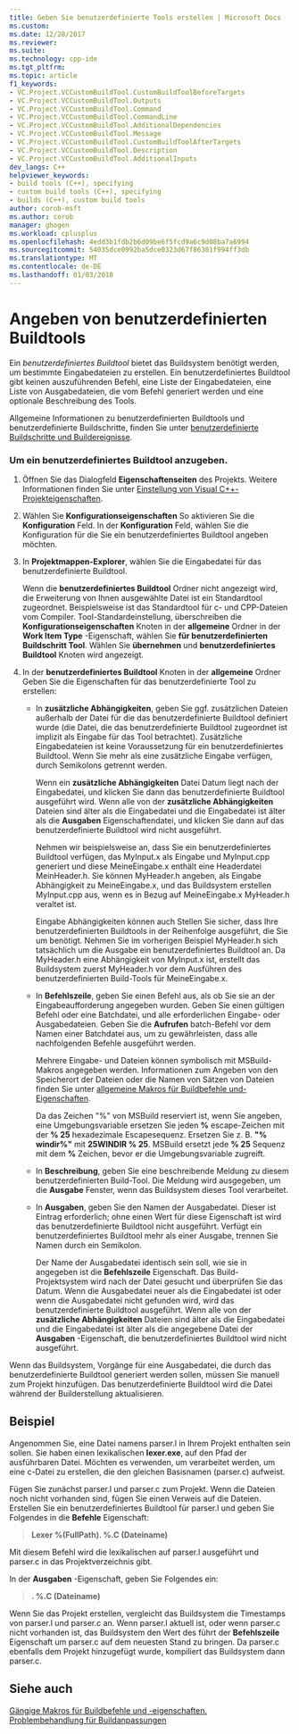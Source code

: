 ```yaml
---
title: Geben Sie benutzerdefinierte Tools erstellen | Microsoft Docs
ms.custom: 
ms.date: 12/28/2017
ms.reviewer: 
ms.suite: 
ms.technology: cpp-ide
ms.tgt_pltfrm: 
ms.topic: article
f1_keywords:
- VC.Project.VCCustomBuildTool.CustomBuildToolBeforeTargets
- VC.Project.VCCustomBuildTool.Outputs
- VC.Project.VCCustomBuildTool.Command
- VC.Project.VCCustomBuildTool.CommandLine
- VC.Project.VCCustomBuildTool.AdditionalDependencies
- VC.Project.VCCustomBuildTool.Message
- VC.Project.VCCustomBuildTool.CustomBuildToolAfterTargets
- VC.Project.VCCustomBuildTool.Description
- VC.Project.VCCustomBuildTool.AdditionalInputs
dev_langs: C++
helpviewer_keywords:
- build tools (C++), specifying
- custom build tools (C++), specifying
- builds (C++), custom build tools
author: corob-msft
ms.author: corob
manager: ghogen
ms.workload: cplusplus
ms.openlocfilehash: 4edd3b1fdb2b6d09be6f5fcd9a6c9d08ba7a6994
ms.sourcegitcommit: 54035dce0992ba5dce0323d67f86301f994ff3db
ms.translationtype: MT
ms.contentlocale: de-DE
ms.lasthandoff: 01/03/2018
---
```

# <a name="specify-custom-build-tools"></a>Angeben von benutzerdefinierten Buildtools

Ein *benutzerdefiniertes Buildtool* bietet das Buildsystem benötigt werden, um bestimmte Eingabedateien zu erstellen. Ein benutzerdefiniertes Buildtool gibt keinen auszuführenden Befehl, eine Liste der Eingabedateien, eine Liste von Ausgabedateien, die vom Befehl generiert werden und eine optionale Beschreibung des Tools.

Allgemeine Informationen zu benutzerdefinierten Buildtools und benutzerdefinierte Buildschritte, finden Sie unter [benutzerdefinierte Buildschritte und Buildereignisse](../ide/understanding-custom-build-steps-and-build-events.md).

### <a name="to-specify-a-custom-build-tool"></a>Um ein benutzerdefiniertes Buildtool anzugeben.

1. Öffnen Sie das Dialogfeld **Eigenschaftenseiten** des Projekts. Weitere Informationen finden Sie unter [Einstellung von Visual C++-Projekteigenschaften](../ide/working-with-project-properties.md).

1. Wählen Sie **Konfigurationseigenschaften** So aktivieren Sie die **Konfiguration** Feld. In der **Konfiguration** Feld, wählen Sie die Konfiguration für die Sie ein benutzerdefiniertes Buildtool angeben möchten.

1. In **Projektmappen-Explorer**, wählen Sie die Eingabedatei für das benutzerdefinierte Buildtool.

   Wenn die **benutzerdefiniertes Buildtool** Ordner nicht angezeigt wird, die Erweiterung von Ihnen ausgewählte Datei ist ein Standardtool zugeordnet. Beispielsweise ist das Standardtool für c- und CPP-Dateien vom Compiler. Tool-Standardeinstellung, überschreiben die **Konfigurationseigenschaften** Knoten in der **allgemeine** Ordner in der **Work Item Type** -Eigenschaft, wählen Sie **für benutzerdefinierten Buildschritt Tool**. Wählen Sie **übernehmen** und **benutzerdefiniertes Buildtool** Knoten wird angezeigt.

1. In der **benutzerdefiniertes Buildtool** Knoten in der **allgemeine** Ordner Geben Sie die Eigenschaften für das benutzerdefinierte Tool zu erstellen:

   - In **zusätzliche Abhängigkeiten**, geben Sie ggf. zusätzlichen Dateien außerhalb der Datei für die das benutzerdefinierte Buildtool definiert wurde (die Datei, die das benutzerdefinierte Buildtool zugeordnet ist implizit als Eingabe für das Tool betrachtet). Zusätzliche Eingabedateien ist keine Voraussetzung für ein benutzerdefiniertes Buildtool. Wenn Sie mehr als eine zusätzliche Eingabe verfügen, durch Semikolons getrennt werden.

      Wenn ein **zusätzliche Abhängigkeiten** Datei Datum liegt nach der Eingabedatei, und klicken Sie dann das benutzerdefinierte Buildtool ausgeführt wird. Wenn alle von der **zusätzliche Abhängigkeiten** Dateien sind älter als die Eingabedatei und die Eingabedatei ist älter als die **Ausgaben** Eigenschaftendatei, und klicken Sie dann auf das benutzerdefinierte Buildtool wird nicht ausgeführt.

      Nehmen wir beispielsweise an, dass Sie ein benutzerdefiniertes Buildtool verfügen, das MyInput.x als Eingabe und MyInput.cpp generiert und diese MeineEingabe.x enthält eine Headerdatei MeinHeader.h. Sie können MyHeader.h angeben, als Eingabe Abhängigkeit zu MeineEingabe.x, und das Buildsystem erstellen MyInput.cpp aus, wenn es in Bezug auf MeineEingabe.x MyHeader.h veraltet ist.

      Eingabe Abhängigkeiten können auch Stellen Sie sicher, dass Ihre benutzerdefinierten Buildtools in der Reihenfolge ausgeführt, die Sie um benötigt. Nehmen Sie im vorherigen Beispiel MyHeader.h sich tatsächlich um die Ausgabe ein benutzerdefiniertes Buildtool an. Da MyHeader.h eine Abhängigkeit von MyInput.x ist, erstellt das Buildsystem zuerst MyHeader.h vor dem Ausführen des benutzerdefinierten Build-Tools für MeineEingabe.x.

   - In **Befehlszeile**, geben Sie einen Befehl aus, als ob Sie sie an der Eingabeaufforderung angegeben wurden. Geben Sie einen gültigen Befehl oder eine Batchdatei, und alle erforderlichen Eingabe- oder Ausgabedateien. Geben Sie die **Aufrufen** batch-Befehl vor dem Namen einer Batchdatei aus, um zu gewährleisten, dass alle nachfolgenden Befehle ausgeführt werden.

      Mehrere Eingabe- und Dateien können symbolisch mit MSBuild-Makros angegeben werden. Informationen zum Angeben von den Speicherort der Dateien oder die Namen von Sätzen von Dateien finden Sie unter [allgemeine Makros für Buildbefehle und-Eigenschaften](../ide/common-macros-for-build-commands-and-properties.md).

      Da das Zeichen "%" von MSBuild reserviert ist, wenn Sie angeben, eine Umgebungsvariable ersetzen Sie jeden  **%**  escape-Zeichen mit der **% 25** hexadezimale Escapesequenz. Ersetzen Sie z. B. **"% windir%"** mit **25WINDIR % 25**. MSBuild ersetzt jede **% 25** Sequenz mit dem  **%**  Zeichen, bevor er die Umgebungsvariable zugreift.

   - In **Beschreibung**, geben Sie eine beschreibende Meldung zu diesem benutzerdefinierten Build-Tool. Die Meldung wird ausgegeben, um die **Ausgabe** Fenster, wenn das Buildsystem dieses Tool verarbeitet.

   - In **Ausgaben**, geben Sie den Namen der Ausgabedatei. Dieser ist Eintrag erforderlich; ohne einen Wert für diese Eigenschaft ist wird das benutzerdefinierte Buildtool nicht ausgeführt. Verfügt ein benutzerdefiniertes Buildtool mehr als einer Ausgabe, trennen Sie Namen durch ein Semikolon.

      Der Name der Ausgabedatei identisch sein soll, wie sie in angegeben ist die **Befehlszeile** Eigenschaft. Das Build-Projektsystem wird nach der Datei gesucht und überprüfen Sie das Datum. Wenn die Ausgabedatei neuer als die Eingabedatei ist oder wenn die Ausgabedatei nicht gefunden wird, wird das benutzerdefinierte Buildtool ausgeführt. Wenn alle von der **zusätzliche Abhängigkeiten** Dateien sind älter als die Eingabedatei und die Eingabedatei ist älter als die angegebene Datei der **Ausgaben** -Eigenschaft, die benutzerdefiniertes Buildtool wird nicht ausgeführt.

Wenn das Buildsystem, Vorgänge für eine Ausgabedatei, die durch das benutzerdefinierte Buildtool generiert werden sollen, müssen Sie manuell zum Projekt hinzufügen. Das benutzerdefinierte Buildtool wird die Datei während der Builderstellung aktualisieren.

## <a name="example"></a>Beispiel

Angenommen Sie, eine Datei namens parser.l in Ihrem Projekt enthalten sein sollen. Sie haben einen lexikalischen **lexer.exe**, auf den Pfad der ausführbaren Datei. Möchten es verwenden, um verarbeitet werden, um eine c-Datei zu erstellen, die den gleichen Basisnamen (parser.c) aufweist.

Fügen Sie zunächst parser.l und parser.c zum Projekt. Wenn die Dateien noch nicht vorhanden sind, fügen Sie einen Verweis auf die Dateien. Erstellen Sie ein benutzerdefiniertes Buildtool für parser.l und geben Sie Folgendes in die **Befehle** Eigenschaft:

> **Lexer %(FullPath). \%.C (Dateiname)**

Mit diesem Befehl wird die lexikalischen auf parser.l ausgeführt und parser.c in das Projektverzeichnis gibt.

In der **Ausgaben** -Eigenschaft, geben Sie Folgendes ein:

> **. \%.C (Dateiname)**

Wenn Sie das Projekt erstellen, vergleicht das Buildsystem die Timestamps von parser.l und parser.c an. Wenn parser.l aktuell ist, oder wenn parser.c nicht vorhanden ist, das Buildsystem den Wert des führt der **Befehlszeile** Eigenschaft um parser.c auf dem neuesten Stand zu bringen. Da parser.c ebenfalls dem Projekt hinzugefügt wurde, kompiliert das Buildsystem dann parser.c.

## <a name="see-also"></a>Siehe auch

[Gängige Makros für Buildbefehle und -eigenschaften.](../ide/common-macros-for-build-commands-and-properties.md)  
[Problembehandlung für Buildanpassungen](../ide/troubleshooting-build-customizations.md)  
